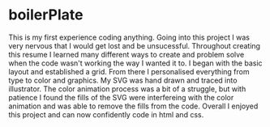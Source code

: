 # boilerPlate
This is my first experience coding anything. Going into this project I was very nervous that I would get lost and be unsucessful. Throughout creating this resume I learned many different ways to create and problem solve when the code wasn't working the way I wanted it to. I began with the basic layout and established a grid. From there I personalised everything from type to color and graphics. My SVG was hand drawn and traced into illustrator. The color animation process was a bit of a struggle, but with patience I found the fills of the SVG were interfereing with the color animation and was able to remove the fills from the code. Overall I enjoyed this project and can now confidently code in html and css. 
